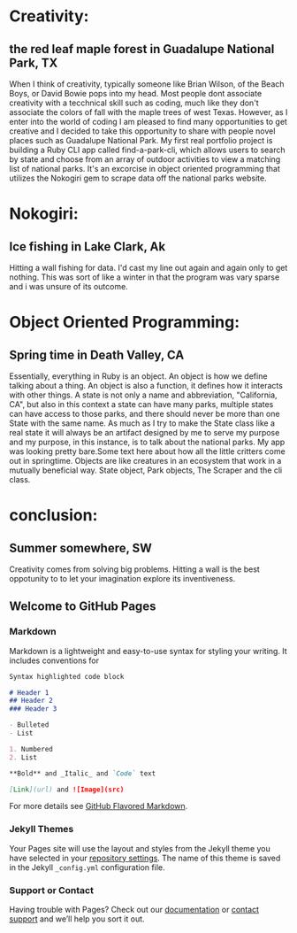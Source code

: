 # Creativity: 
## the red leaf maple forest in Guadalupe National Park, TX

When I think of creativity, typically someone like Brian Wilson, of the Beach Boys, or David Bowie pops into my head. Most people dont associate creativity with a tecchnical skill such as coding, much like they don't associate the colors of fall with the maple trees of west Texas. However, as I enter into the world of coding I am pleased to find many opportunities to get creative and I decided to take this opportunity to share with people novel places such as Guadalupe National Park. My first real portfolio project is building a Ruby CLI app called find-a-park-cli, which allows users to search by state and choose from an array of outdoor activities to view a matching list of national parks. It's an excorcise in object oriented programming that utilizes the Nokogiri gem to scrape data off the national parks website.


# Nokogiri: 
## Ice fishing in Lake Clark, Ak 
Hitting a wall fishing for data. I'd cast my line out again and again only to get nothing. This was sort of like a winter in that the program was vary sparse and i was unsure of its outcome.


# Object Oriented Programming:
## Spring time in Death Valley, CA
Essentially, everything in Ruby is an object. An object is how we define talking about a thing. An object is also a function, it defines how it interacts with other things. A state is not only a name and abbreviation, "California, CA", but also in this context a state can have many parks, multiple states can have access to those parks, and there should never be more than one State with the same name. As much as I try to make the State class like a real state it will always be an artifact designed by me to serve my purpose and my purpose, in this instance, is to talk about the national parks.
My app was looking pretty bare.Some text here about how all the little critters come out in springtime. Objects are like creatures in an ecosystem that work in a mutually beneficial way. State object, Park objects, The Scraper and the cli class.


# conclusion: 
## Summer somewhere, SW
Creativity comes from solving big problems. Hitting a wall is the best oppotunity to to let your imagination explore its inventiveness.
## Welcome to GitHub Pages



### Markdown

Markdown is a lightweight and easy-to-use syntax for styling your writing. It includes conventions for

```markdown
Syntax highlighted code block

# Header 1
## Header 2
### Header 3

- Bulleted
- List

1. Numbered
2. List

**Bold** and _Italic_ and `Code` text

[Link](url) and ![Image](src)
```

For more details see [GitHub Flavored Markdown](https://guides.github.com/features/mastering-markdown/).

### Jekyll Themes

Your Pages site will use the layout and styles from the Jekyll theme you have selected in your [repository settings](https://github.com/AustinRhoads/Enter_the_Wild_Coding_and_Creativity/settings). The name of this theme is saved in the Jekyll `_config.yml` configuration file.

### Support or Contact

Having trouble with Pages? Check out our [documentation](https://help.github.com/categories/github-pages-basics/) or [contact support](https://github.com/contact) and we’ll help you sort it out.
